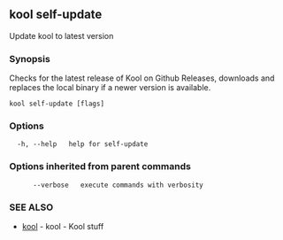 ## kool self-update

Update kool to latest version

### Synopsis

Checks for the latest release of Kool on Github Releases, downloads and replaces the local binary if a newer version is available.

```
kool self-update [flags]
```

### Options

```
  -h, --help   help for self-update
```

### Options inherited from parent commands

```
      --verbose   execute commands with verbosity
```

### SEE ALSO

* [kool](kool.md)	 - kool - Kool stuff

